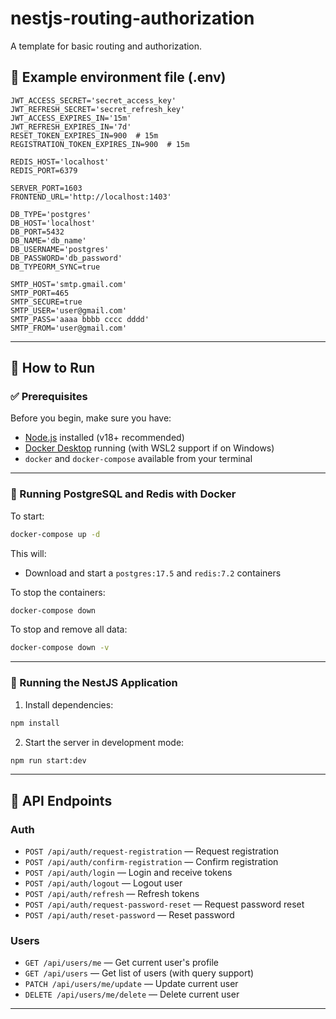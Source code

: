 # nestjs-routing-authorization

A template for basic routing and authorization.

## 📄 Example environment file (.env)

```env
JWT_ACCESS_SECRET='secret_access_key'
JWT_REFRESH_SECRET='secret_refresh_key'
JWT_ACCESS_EXPIRES_IN='15m'
JWT_REFRESH_EXPIRES_IN='7d'
RESET_TOKEN_EXPIRES_IN=900  # 15m
REGISTRATION_TOKEN_EXPIRES_IN=900  # 15m

REDIS_HOST='localhost'
REDIS_PORT=6379

SERVER_PORT=1603
FRONTEND_URL='http://localhost:1403'

DB_TYPE='postgres'
DB_HOST='localhost'
DB_PORT=5432
DB_NAME='db_name'
DB_USERNAME='postgres'
DB_PASSWORD='db_password'
DB_TYPEORM_SYNC=true

SMTP_HOST='smtp.gmail.com'
SMTP_PORT=465
SMTP_SECURE=true
SMTP_USER='user@gmail.com'
SMTP_PASS='aaaa bbbb cccc dddd'
SMTP_FROM='user@gmail.com'
```

---

## 🚀 How to Run

### ✅ Prerequisites

Before you begin, make sure you have:

- [Node.js](https://nodejs.org/) installed (v18+ recommended)
- [Docker Desktop](https://www.docker.com/products/docker-desktop/) running (with WSL2 support if on Windows)
- `docker` and `docker-compose` available from your terminal

---

### 🐘 Running PostgreSQL and Redis with Docker

To start:

```bash
docker-compose up -d
```

This will:

- Download and start a `postgres:17.5` and `redis:7.2` containers

To stop the containers:

```bash
docker-compose down
```

To stop and remove all data:

```bash
docker-compose down -v
```

---

### 🧪 Running the NestJS Application

1. Install dependencies:

```bash
npm install
```

2. Start the server in development mode:

```bash
npm run start:dev
```

---

## 📡 API Endpoints

### Auth

- `POST /api/auth/request-registration` — Request registration
- `POST /api/auth/confirm-registration` — Confirm registration
- `POST /api/auth/login` — Login and receive tokens
- `POST /api/auth/logout` — Logout user
- `POST /api/auth/refresh` — Refresh tokens
- `POST /api/auth/request-password-reset` — Request password reset
- `POST /api/auth/reset-password` — Reset password

### Users

- `GET /api/users/me` — Get current user's profile
- `GET /api/users` — Get list of users (with query support)
- `PATCH /api/users/me/update` — Update current user
- `DELETE /api/users/me/delete` — Delete current user

---
